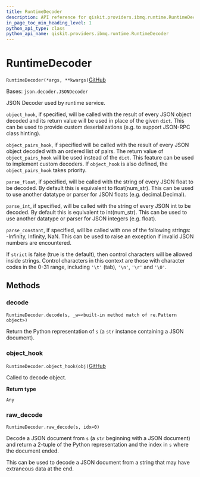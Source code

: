 ```yaml
---
title: RuntimeDecoder
description: API reference for qiskit.providers.ibmq.runtime.RuntimeDecoder
in_page_toc_min_heading_level: 1
python_api_type: class
python_api_name: qiskit.providers.ibmq.runtime.RuntimeDecoder
---
```


# RuntimeDecoder

<span id="qiskit.providers.ibmq.runtime.RuntimeDecoder" />

`RuntimeDecoder(*args, **kwargs)`[GitHub](https://github.com/qiskit/qiskit-ibmq-provider/tree/stable/0.19/qiskit/providers/ibmq/runtime/utils.py "view source code")

Bases: `json.decoder.JSONDecoder`

JSON Decoder used by runtime service.

`object_hook`, if specified, will be called with the result of every JSON object decoded and its return value will be used in place of the given `dict`. This can be used to provide custom deserializations (e.g. to support JSON-RPC class hinting).

`object_pairs_hook`, if specified will be called with the result of every JSON object decoded with an ordered list of pairs. The return value of `object_pairs_hook` will be used instead of the `dict`. This feature can be used to implement custom decoders. If `object_hook` is also defined, the `object_pairs_hook` takes priority.

`parse_float`, if specified, will be called with the string of every JSON float to be decoded. By default this is equivalent to float(num\_str). This can be used to use another datatype or parser for JSON floats (e.g. decimal.Decimal).

`parse_int`, if specified, will be called with the string of every JSON int to be decoded. By default this is equivalent to int(num\_str). This can be used to use another datatype or parser for JSON integers (e.g. float).

`parse_constant`, if specified, will be called with one of the following strings: -Infinity, Infinity, NaN. This can be used to raise an exception if invalid JSON numbers are encountered.

If `strict` is false (true is the default), then control characters will be allowed inside strings. Control characters in this context are those with character codes in the 0-31 range, including `'\t'` (tab), `'\n'`, `'\r'` and `'\0'`.

## Methods

### decode

<span id="qiskit.providers.ibmq.runtime.RuntimeDecoder.decode" />

`RuntimeDecoder.decode(s, _w=<built-in method match of re.Pattern object>)`

Return the Python representation of `s` (a `str` instance containing a JSON document).

### object\_hook

<span id="qiskit.providers.ibmq.runtime.RuntimeDecoder.object_hook" />

`RuntimeDecoder.object_hook(obj)`[GitHub](https://github.com/qiskit/qiskit-ibmq-provider/tree/stable/0.19/qiskit/providers/ibmq/runtime/utils.py "view source code")

Called to decode object.

**Return type**

`Any`

### raw\_decode

<span id="qiskit.providers.ibmq.runtime.RuntimeDecoder.raw_decode" />

`RuntimeDecoder.raw_decode(s, idx=0)`

Decode a JSON document from `s` (a `str` beginning with a JSON document) and return a 2-tuple of the Python representation and the index in `s` where the document ended.

This can be used to decode a JSON document from a string that may have extraneous data at the end.

